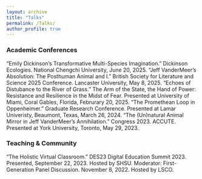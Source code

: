 ```yaml
---
layout: archive
title: "Talks"
permalink: /Talks/
author_profile: true
---
```


### Academic Conferences
“Emily Dickinson’s Transformative Multi-Species Imagination.” Dickinson Ecologies. National Chengchi University, June 20, 2025. 
“Jeff VanderMeer’s Absolution: The Posthuman Animal and I.” British Society for Literature and Science 2025 Conference. Lancaster University, May 8, 2025.
“Echoes of Distubance to the River of Grass.” The Arm of the State, the Hand of Power: Resistance and Resilience in the Midst of Fear. Presented at University of Miami, Coral Gables, Florida, Februrary 20, 2025.
“The Promethean Loop in Oppenheimer.” Graduate Research Conference. Presented at Lamar Univeristy, Beaumont, Texas, March 26, 2024. 
“The (Un)natural Animal Mirror in Jeff VanderMeer’s Annihilation.” Congress 2023. ACCUTE. Presented at York University, Toronto, May 29, 2023.

### Teaching & Community
“The Holistic Virtual Classroom.” DES23 Digital Education Summit 2023. Presented, September 22, 2023. Hosted by SHSU.
Moderator: First-Generation Panel Discussion. November 8, 2022. Hosted by LSCO.


